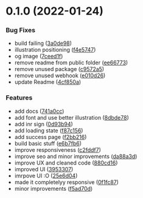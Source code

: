 # 0.1.0 (2022-01-24)

### Bug Fixes

- build failing ([3a0de98](https://github.com/avneesh0612/sponsor/commit/3a0de983d70631b41b8a9aae92997e745791daaa))
- illustration positioning ([f4e5747](https://github.com/avneesh0612/sponsor/commit/f4e574715bab62bc3c1182be0f71e1150e215b1d))
- og image ([7ceed1f](https://github.com/avneesh0612/sponsor/commit/7ceed1fb31b0b5069cb066a83ac3a9e92aedf692))
- remove readme from public folder ([ee66773](https://github.com/avneesh0612/sponsor/commit/ee66773a85faa1e8c5bef2f874c0076ebe4c6b46))
- remove unused package ([c9572a5](https://github.com/avneesh0612/sponsor/commit/c9572a575fbc24dd410b702d794dde7617c0de3d))
- remove unused webhook ([e010d26](https://github.com/avneesh0612/sponsor/commit/e010d26b189b8a3fd4e542d19e375f0a050844d1))
- update Readme ([4cf850a](https://github.com/avneesh0612/sponsor/commit/4cf850ac7c17ef5f75dfd29e6cc1b193b9a38180))

### Features

- add docs ([741a0cc](https://github.com/avneesh0612/sponsor/commit/741a0cc0449d7d8ddafdd398e4ba8bec329eae3c))
- add font and use better illustration ([8dbde78](https://github.com/avneesh0612/sponsor/commit/8dbde78634f3004cf443ed3446cd5f210f10916f))
- add inr sign ([0d93b94](https://github.com/avneesh0612/sponsor/commit/0d93b94f1609b2cae0f6e628f54d72a094840da0))
- add loading state ([f87c156](https://github.com/avneesh0612/sponsor/commit/f87c156fe57cf2ba5acc8ab0ef0facf020ea5f6d))
- add success page ([f2bb216](https://github.com/avneesh0612/sponsor/commit/f2bb21647fdd879baa830c24f0b0cb8e978e75cb))
- build basic stuff ([e6b7fb6](https://github.com/avneesh0612/sponsor/commit/e6b7fb612178e0fb68a017c2ed63126dea9d6869))
- improve responsiveness ([c2fddf7](https://github.com/avneesh0612/sponsor/commit/c2fddf76de9debd928b52f46760ab560a92d72ad))
- improve seo and minor improvements ([da88a3d](https://github.com/avneesh0612/sponsor/commit/da88a3df932d0581b885e279171920a021f4177b))
- improve UX and cleaned code ([880cd16](https://github.com/avneesh0612/sponsor/commit/880cd16f6bff1ce5efa6e11455fb9a340739c101))
- improved UI ([3953307](https://github.com/avneesh0612/sponsor/commit/3953307a5cdd9483567b2d2993b5ca64d479e4ce))
- imrpove UI :O ([25e6d04](https://github.com/avneesh0612/sponsor/commit/25e6d04b4b0b916f3e77a5efcc5e6ca7c400f788))
- made it completelyy responsive ([0f1fc87](https://github.com/avneesh0612/sponsor/commit/0f1fc878d97244d8d26e017caa7bb7a80efa0345))
- minor improvements ([f5ad70d](https://github.com/avneesh0612/sponsor/commit/f5ad70dce19e6cc9f7eebeb447ae33d8b6e98594))
